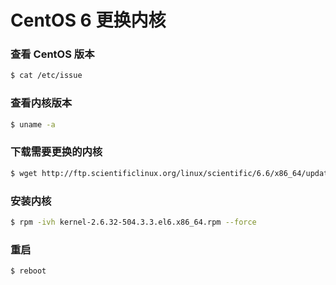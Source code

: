 # CentOS 6 更换内核

### 查看 CentOS 版本
```bash
$ cat /etc/issue
```
### 查看内核版本
```bash
$ uname -a
```
### 下载需要更换的内核
```bash
$ wget http://ftp.scientificlinux.org/linux/scientific/6.6/x86_64/updates/security/kernel-2.6.32-504.3.3.el6.x86_64.rpm
```
### 安装内核
```bash
$ rpm -ivh kernel-2.6.32-504.3.3.el6.x86_64.rpm --force
```
### 重启
```bash
$ reboot
```
